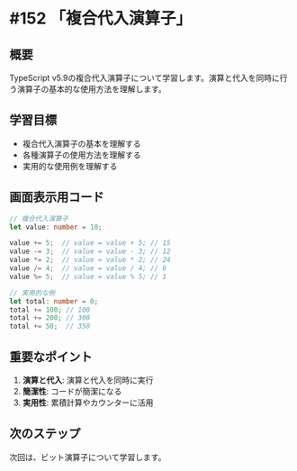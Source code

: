 # #152 「複合代入演算子」

## 概要
TypeScript v5.9の複合代入演算子について学習します。演算と代入を同時に行う演算子の基本的な使用方法を理解します。

## 学習目標
- 複合代入演算子の基本を理解する
- 各種演算子の使用方法を理解する
- 実用的な使用例を理解する

## 画面表示用コード

```typescript
// 複合代入演算子
let value: number = 10;

value += 5;  // value = value + 5; // 15
value -= 3;  // value = value - 3; // 12
value *= 2;  // value = value * 2; // 24
value /= 4;  // value = value / 4; // 6
value %= 5;  // value = value % 5; // 1

// 実用的な例
let total: number = 0;
total += 100; // 100
total += 200; // 300
total += 50;  // 350
```

## 重要なポイント
1. **演算と代入**: 演算と代入を同時に実行
2. **簡潔性**: コードが簡潔になる
3. **実用性**: 累積計算やカウンターに活用

## 次のステップ
次回は、ビット演算子について学習します。